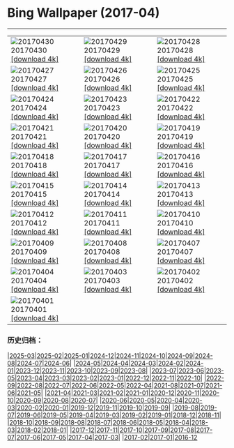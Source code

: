 # Bing Wallpaper (2017-04)
**************

<table><tr><td><img src="https://www.bing.com/az/hprichbg/rb/NHMElephants_ZH-CN9810396474_1920x1080.jpg" alt="20170430"> 20170430 <a href="https://www.bing.com/az/hprichbg/rb/NHMElephants_ZH-CN9810396474_UHD.jpg">[download 4k]</a></td><td><img src="https://www.bing.com/az/hprichbg/rb/SouthMoravian_ZH-CN13384331455_1920x1080.jpg" alt="20170429"> 20170429 <a href="https://www.bing.com/az/hprichbg/rb/SouthMoravian_ZH-CN13384331455_UHD.jpg">[download 4k]</a></td><td><img src="https://www.bing.com/az/hprichbg/rb/SoundSuits_ZH-CN11561095548_1920x1080.jpg" alt="20170428"> 20170428 <a href="https://www.bing.com/az/hprichbg/rb/SoundSuits_ZH-CN11561095548_UHD.jpg">[download 4k]</a></td></tr><tr><td><img src="https://www.bing.com/az/hprichbg/rb/SproutVideo_ZH-CN11890393462_1920x1080.jpg" alt="20170427"> 20170427 <a href="https://www.bing.com/az/hprichbg/rb/SproutVideo_ZH-CN11890393462_UHD.jpg">[download 4k]</a></td><td><img src="https://www.bing.com/az/hprichbg/rb/SaronicGulf_ZH-CN8379891695_1920x1080.jpg" alt="20170426"> 20170426 <a href="https://www.bing.com/az/hprichbg/rb/SaronicGulf_ZH-CN8379891695_UHD.jpg">[download 4k]</a></td><td><img src="https://www.bing.com/az/hprichbg/rb/CivitadiBagnoregio_ZH-CN12942138675_1920x1080.jpg" alt="20170425"> 20170425 <a href="https://www.bing.com/az/hprichbg/rb/CivitadiBagnoregio_ZH-CN12942138675_UHD.jpg">[download 4k]</a></td></tr><tr><td><img src="https://www.bing.com/az/hprichbg/rb/AfricaWeaverbirds_ZH-CN9479498858_1920x1080.jpg" alt="20170424"> 20170424 <a href="https://www.bing.com/az/hprichbg/rb/AfricaWeaverbirds_ZH-CN9479498858_UHD.jpg">[download 4k]</a></td><td><img src="https://www.bing.com/az/hprichbg/rb/AlbertaTeepee_ZH-CN11572775476_1920x1080.jpg" alt="20170423"> 20170423 <a href="https://www.bing.com/az/hprichbg/rb/AlbertaTeepee_ZH-CN11572775476_UHD.jpg">[download 4k]</a></td><td><img src="https://www.bing.com/az/hprichbg/rb/MirrorBeach_ZH-CN12835554220_1920x1080.jpg" alt="20170422"> 20170422 <a href="https://www.bing.com/az/hprichbg/rb/MirrorBeach_ZH-CN12835554220_UHD.jpg">[download 4k]</a></td></tr><tr><td><img src="https://www.bing.com/az/hprichbg/rb/ZoomOut_ZH-CN4471982075_1920x1080.jpg" alt="20170421"> 20170421 <a href="https://www.bing.com/az/hprichbg/rb/ZoomOut_ZH-CN4471982075_UHD.jpg">[download 4k]</a></td><td><img src="https://www.bing.com/az/hprichbg/rb/SolarFarm_ZH-CN4853771923_1920x1080.jpg" alt="20170420"> 20170420 <a href="https://www.bing.com/az/hprichbg/rb/SolarFarm_ZH-CN4853771923_UHD.jpg">[download 4k]</a></td><td><img src="https://www.bing.com/az/hprichbg/rb/Farmers_ZH-CN10322126112_1920x1080.jpg" alt="20170419"> 20170419 <a href="https://www.bing.com/az/hprichbg/rb/Farmers_ZH-CN10322126112_UHD.jpg">[download 4k]</a></td></tr><tr><td><img src="https://www.bing.com/az/hprichbg/rb/WallaceHut_ZH-CN12470084939_1920x1080.jpg" alt="20170418"> 20170418 <a href="https://www.bing.com/az/hprichbg/rb/WallaceHut_ZH-CN12470084939_UHD.jpg">[download 4k]</a></td><td><img src="https://www.bing.com/az/hprichbg/rb/GlacierBay_ZH-CN14440689690_1920x1080.jpg" alt="20170417"> 20170417 <a href="https://www.bing.com/az/hprichbg/rb/GlacierBay_ZH-CN14440689690_UHD.jpg">[download 4k]</a></td><td><img src="https://www.bing.com/az/hprichbg/rb/EuropeanRabbitGreeting_ZH-CN10625718769_1920x1080.jpg" alt="20170416"> 20170416 <a href="https://www.bing.com/az/hprichbg/rb/EuropeanRabbitGreeting_ZH-CN10625718769_UHD.jpg">[download 4k]</a></td></tr><tr><td><img src="https://www.bing.com/az/hprichbg/rb/GroundNest_ZH-CN8953105132_1920x1080.jpg" alt="20170415"> 20170415 <a href="https://www.bing.com/az/hprichbg/rb/GroundNest_ZH-CN8953105132_UHD.jpg">[download 4k]</a></td><td><img src="https://www.bing.com/az/hprichbg/rb/GrayWolf_ZH-CN9733727662_1920x1080.jpg" alt="20170414"> 20170414 <a href="https://www.bing.com/az/hprichbg/rb/GrayWolf_ZH-CN9733727662_UHD.jpg">[download 4k]</a></td><td><img src="https://www.bing.com/az/hprichbg/rb/TitanicBelfast_ZH-CN7528306628_1920x1080.jpg" alt="20170413"> 20170413 <a href="https://www.bing.com/az/hprichbg/rb/TitanicBelfast_ZH-CN7528306628_UHD.jpg">[download 4k]</a></td></tr><tr><td><img src="https://www.bing.com/az/hprichbg/rb/MVAU_ZH-CN9430011383_1920x1080.jpg" alt="20170412"> 20170412 <a href="https://www.bing.com/az/hprichbg/rb/MVAU_ZH-CN9430011383_UHD.jpg">[download 4k]</a></td><td><img src="https://www.bing.com/az/hprichbg/rb/SpacewalkSelfie_ZH-CN10118363891_1920x1080.jpg" alt="20170411"> 20170411 <a href="https://www.bing.com/az/hprichbg/rb/SpacewalkSelfie_ZH-CN10118363891_UHD.jpg">[download 4k]</a></td><td><img src="https://www.bing.com/az/hprichbg/rb/WindmillLighthouse_ZH-CN12870536851_1920x1080.jpg" alt="20170410"> 20170410 <a href="https://www.bing.com/az/hprichbg/rb/WindmillLighthouse_ZH-CN12870536851_UHD.jpg">[download 4k]</a></td></tr><tr><td><img src="https://www.bing.com/az/hprichbg/rb/ArcticFoxSibs_ZH-CN7417451993_1920x1080.jpg" alt="20170409"> 20170409 <a href="https://www.bing.com/az/hprichbg/rb/ArcticFoxSibs_ZH-CN7417451993_UHD.jpg">[download 4k]</a></td><td><img src="https://www.bing.com/az/hprichbg/rb/TulipFestival_ZH-CN8467334837_1920x1080.jpg" alt="20170408"> 20170408 <a href="https://www.bing.com/az/hprichbg/rb/TulipFestival_ZH-CN8467334837_UHD.jpg">[download 4k]</a></td><td><img src="https://www.bing.com/az/hprichbg/rb/KalsoyIsland_ZH-CN11586790825_1920x1080.jpg" alt="20170407"> 20170407 <a href="https://www.bing.com/az/hprichbg/rb/KalsoyIsland_ZH-CN11586790825_UHD.jpg">[download 4k]</a></td></tr><tr><td><img src="https://www.bing.com/az/hprichbg/rb/JulianAlps_ZH-CN11764181030_1920x1080.jpg" alt="20170404"> 20170404 <a href="https://www.bing.com/az/hprichbg/rb/JulianAlps_ZH-CN11764181030_UHD.jpg">[download 4k]</a></td><td><img src="https://www.bing.com/az/hprichbg/rb/QingMingHuangShan_ZH-CN12993895964_1920x1080.jpg" alt="20170403"> 20170403 <a href="https://www.bing.com/az/hprichbg/rb/QingMingHuangShan_ZH-CN12993895964_UHD.jpg">[download 4k]</a></td><td><img src="https://www.bing.com/az/hprichbg/rb/DivingGondola_ZH-CN12331702472_1920x1080.jpg" alt="20170402"> 20170402 <a href="https://www.bing.com/az/hprichbg/rb/DivingGondola_ZH-CN12331702472_UHD.jpg">[download 4k]</a></td></tr><tr><td><img src="https://www.bing.com/az/hprichbg/rb/LavaTubeIce_ZH-CN12266785340_1920x1080.jpg" alt="20170401"> 20170401 <a href="https://www.bing.com/az/hprichbg/rb/LavaTubeIce_ZH-CN12266785340_UHD.jpg">[download 4k]</a></td><td></td><td></td></tr></table>

### 历史归档：

|[2025-03](/../2025-03/2025-03.md)|[2025-02](/../2025-02/2025-02.md)|[2025-01](/../2025-01/2025-01.md)|[2024-12](/../2024-12/2024-12.md)|[2024-11](/../2024-11/2024-11.md)|[2024-10](/../2024-10/2024-10.md)|[2024-09](/../2024-09/2024-09.md)|[2024-08](/../2024-08/2024-08.md)|[2024-07](/../2024-07/2024-07.md)|[2024-06](/../2024-06/2024-06.md)|
|[2024-05](/../2024-05/2024-05.md)|[2024-04](/../2024-04/2024-04.md)|[2024-03](/../2024-03/2024-03.md)|[2024-02](/../2024-02/2024-02.md)|[2024-01](/../2024-01/2024-01.md)|[2023-12](/../2023-12/2023-12.md)|[2023-11](/../2023-11/2023-11.md)|[2023-10](/../2023-10/2023-10.md)|[2023-09](/../2023-09/2023-09.md)|[2023-08](/../2023-08/2023-08.md)|
|[2023-07](/../2023-07/2023-07.md)|[2023-06](/../2023-06/2023-06.md)|[2023-05](/../2023-05/2023-05.md)|[2023-04](/../2023-04/2023-04.md)|[2023-03](/../2023-03/2023-03.md)|[2023-02](/../2023-02/2023-02.md)|[2023-01](/../2023-01/2023-01.md)|[2022-12](/../2022-12/2022-12.md)|[2022-11](/../2022-11/2022-11.md)|[2022-10](/../2022-10/2022-10.md)|
|[2022-09](/../2022-09/2022-09.md)|[2022-08](/../2022-08/2022-08.md)|[2022-07](/../2022-07/2022-07.md)|[2022-06](/../2022-06/2022-06.md)|[2022-05](/../2022-05/2022-05.md)|[2022-04](/../2022-04/2022-04.md)|[2021-08](/../2021-08/2021-08.md)|[2021-07](/../2021-07/2021-07.md)|[2021-06](/../2021-06/2021-06.md)|[2021-05](/../2021-05/2021-05.md)|
|[2021-04](/../2021-04/2021-04.md)|[2021-03](/../2021-03/2021-03.md)|[2021-02](/../2021-02/2021-02.md)|[2021-01](/../2021-01/2021-01.md)|[2020-12](/../2020-12/2020-12.md)|[2020-11](/../2020-11/2020-11.md)|[2020-10](/../2020-10/2020-10.md)|[2020-09](/../2020-09/2020-09.md)|[2020-08](/../2020-08/2020-08.md)|[2020-07](/../2020-07/2020-07.md)|
|[2020-06](/../2020-06/2020-06.md)|[2020-05](/../2020-05/2020-05.md)|[2020-04](/../2020-04/2020-04.md)|[2020-03](/../2020-03/2020-03.md)|[2020-02](/../2020-02/2020-02.md)|[2020-01](/../2020-01/2020-01.md)|[2019-12](/../2019-12/2019-12.md)|[2019-11](/../2019-11/2019-11.md)|[2019-10](/../2019-10/2019-10.md)|[2019-09](/../2019-09/2019-09.md)|
|[2019-08](/../2019-08/2019-08.md)|[2019-07](/../2019-07/2019-07.md)|[2019-06](/../2019-06/2019-06.md)|[2019-05](/../2019-05/2019-05.md)|[2019-04](/../2019-04/2019-04.md)|[2019-03](/../2019-03/2019-03.md)|[2019-02](/../2019-02/2019-02.md)|[2019-01](/../2019-01/2019-01.md)|[2018-12](/../2018-12/2018-12.md)|[2018-11](/../2018-11/2018-11.md)|
|[2018-10](/../2018-10/2018-10.md)|[2018-09](/../2018-09/2018-09.md)|[2018-08](/../2018-08/2018-08.md)|[2018-07](/../2018-07/2018-07.md)|[2018-06](/../2018-06/2018-06.md)|[2018-05](/../2018-05/2018-05.md)|[2018-04](/../2018-04/2018-04.md)|[2018-03](/../2018-03/2018-03.md)|[2018-02](/../2018-02/2018-02.md)|[2018-01](/../2018-01/2018-01.md)|
|[2017-12](/../2017-12/2017-12.md)|[2017-11](/../2017-11/2017-11.md)|[2017-10](/../2017-10/2017-10.md)|[2017-09](/../2017-09/2017-09.md)|[2017-08](/../2017-08/2017-08.md)|[2017-07](/../2017-07/2017-07.md)|[2017-06](/../2017-06/2017-06.md)|[2017-05](/../2017-05/2017-05.md)|[2017-04](/2017-04.md)|[2017-03](/../2017-03/2017-03.md)|
|[2017-02](/../2017-02/2017-02.md)|[2017-01](/../2017-01/2017-01.md)|[2016-12](/../2016-12/2016-12.md)